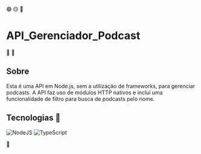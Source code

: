 🟢 🟡 🔴

# API_Gerenciador_Podcast

:microphone: :microphone:

## Sobre

Esta é uma API em Node.js, sem a utilização de frameworks, para gerenciar podcasts. A API faz uso de módulos HTTP nativos e inclui uma funcionalidade de filtro para busca de podcasts pelo nome.

## Tecnologias :gem:

![NodeJS](https://img.shields.io/badge/node.js-6DA55F?style=for-the-badge&logo=node.js&logoColor=white)
![TypeScript](https://img.shields.io/badge/typescript-%23007ACC.svg?style=for-the-badge&logo=typescript&logoColor=white)

:memo:
